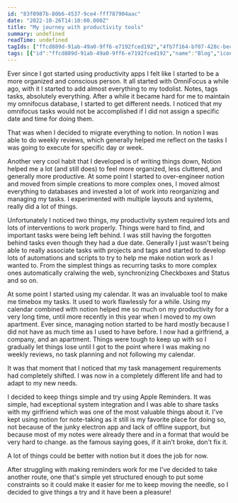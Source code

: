 ```yaml
---
id: "83f0987b-80b6-4537-9ce4-fff787904aac"
date: "2022-10-26T14:10:00.000Z"
title: "My journey with productivity tools"
summary: undefined
readTime: undefined
tagIds: ["ffcd889d-91ab-49a0-9ff6-e7192fced192","4fb7f164-bf07-428c-becd-a3465916e902"]
tags: [{"id":"ffcd889d-91ab-49a0-9ff6-e7192fced192","name":"Blog","icon":"🌐"},{"id":"4fb7f164-bf07-428c-becd-a3465916e902","name":"Reflections","icon":""}]
--- 
```

 
Ever since I got started using productivity apps I felt like I started to be a more organized and conscious person. It all started with OmniFocus a while ago, with it I started to add almost everything to my todolist. Notes, tags tasks, absolutely everything. After a while it became hard for me to maintain my omnifocus database, I started to get different needs. I noticed that my omnifocus tasks would not be accomplished if I did not assign a specific date and time for doing them. 


That was when I decided to migrate everything to notion. In notion I was able to do weekly reviews, which generally helped me reflect on the tasks I was going to execute for specific day or week.


Another very cool habit that I developed is of writing things down, Notion helped me a lot (and still does) to feel more organized, less cluttered, and generally more productive. At some point I started to over-engineer notion and moved from simple creations to more complex ones, I moved almost everything to databases and invested a lot of work into reorganizing and managing my tasks. I experimented with multiple layouts and systems, really did a lot of things.


Unfortunately I noticed two things, my productivity system required lots and lots of interventions to work properly. Things were hard to find, and important tasks were being left behind. I was still having the forgotten behind tasks even though they had a due date. Generally I just wasn't being able to really associate tasks with projects and tags and started to develop lots of automations and scripts to try to help me make notion work as I wanted to. From the simplest things as recurring tasks to more complex ones automatically cralwing the web, synchronizing Checkboxes and Status and so on.


At some point I started using my calendar. It was an invaluable tool to make me timebox my tasks. It used to work flawlessly for a while. Using my calendar combined with notion helped me so much on my productivity for a very long time, until more recently in this year when I moved to my own apartment. Ever since, managing notion started to be hard mostly because I did not have as much time as I used to have before. I now had a girlfriend, a company, and an apartment. Things were tough to keep up with so I gradually let things lose until I got to the point where I was making no weekly reviews, no task planning and not following my calendar.


It was that moment that I noticed that my task management requirements had completely shifted. I was now in a completely different life and had to adapt to my new needs.


I decided to keep things simple and try using Apple Reminders. It was simple, had exceptional system integration and I was able to share tasks with my girlfriend which was one of the most valuable things about it. I've kept using notion for note-taking as it still is my favorite place for doing so, not because of the junky electron app and lack of offline support, but because most of my notes were already there and in a format that would be very hard to change. as the famous saying goes, if it ain't broke, don't fix it. 


A lot of things could be better with notion but it does the job for now.


After struggling with making reminders work for me I've decided to take another route, one that's simple yet structured enough to put some constraints so it could make it easier for me to keep moving the needle, so I decided to give things a try and it have been a pleasure!

